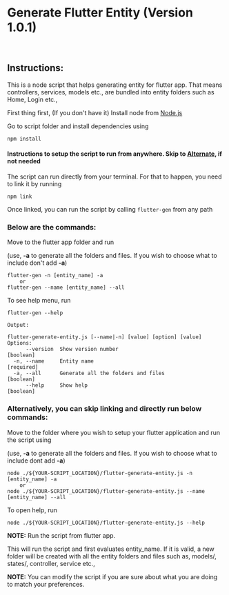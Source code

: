 # Generate Flutter Entity (Version 1.0.1)

<br/>

## Instructions:

This is a node script that helps generating entity for flutter app. That means controllers, services, models etc., are bundled into entity folders such as Home, Login etc.,

First thing first, (If you don't have it) Install node from [Node.js](https://nodejs.org/en/download/)

Go to script folder and install dependencies using

```
npm install
```

#### Instructions to setup the script to run from anywhere. Skip to [Alternate](#alt), if not needed

The script can run directly from your terminal. For that to happen, you need to link it by running

```
npm link
```

Once linked, you can run the script by calling `flutter-gen` from any path
<br/>

### Below are the commands:

Move to the flutter app folder and run

(use, **-a** to generate all the folders and files. If you wish to choose what to include don't add **-a**)

```
flutter-gen -n [entity_name] -a
    or
flutter-gen --name [entity_name] --all
```

To see help menu, run

```
flutter-gen --help

Output:

flutter-generate-entity.js [--name|-n] [value] [option] [value]
Options:
      --version  Show version number                                   [boolean]
  -n, --name     Entity name                                          [required]
  -a, --all      Generate all the folders and files                    [boolean]
      --help     Show help                                             [boolean]
```

<a id="alt"></a>

### Alternatively, you can skip linking and directly run below commands:

Move to the folder where you wish to setup your flutter application and run the script using

(use, **-a** to generate all the folders and files. If you wish to choose what to include dont add **-a**)

```
node ./${YOUR-SCRIPT_LOCATION}/flutter-generate-entity.js -n [entity_name] -a
    or
node ./${YOUR-SCRIPT_LOCATION}/flutter-generate-entity.js --name [entity_name] --all
```

To open help, run

```
node ./${YOUR-SCRIPT_LOCATION}/flutter-generate-entity.js --help
```

**NOTE:** Run the script from flutter app.

This will run the script and first evaluates entity_name. If it is valid, a new folder will be created with all the entity folders and files such as, models/, states/, controller, service etc.,

**NOTE:** You can modify the script if you are sure about what you are doing to match your preferences.
